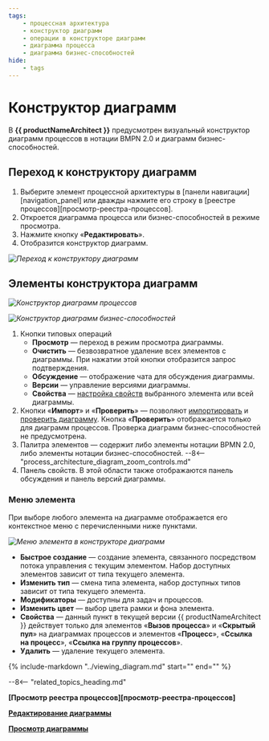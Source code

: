 ```yaml
---
tags:
    - процессная архитектура
    - конструктор диаграмм
    - операции в конструкторе диаграмм
    - диаграмма процесса
    - диаграмма бизнес-способностей
hide:
    - tags
---
```


# Конструктор диаграмм

В **{{ productNameArchitect }}** предусмотрен визуальный конструктор диаграмм процессов в нотации BMPN 2.0 и диаграмм бизнес-способностей.

## Переход к конструктору диаграмм

1. Выберите элемент процессной архитектуры в [панели навигации][navigation_panel] или дважды нажмите его строку в [реестре процессов][просмотр-реестра-процессов].
2. Откроется диаграмма процесса или бизнес-способностей в режиме просмотра.
3. Нажмите кнопку «**Редактировать**».
4. Отобразится конструктор диаграмм.

*![Переход к конструктору диаграмм](process_architecture_modeling_edit_diagram.png)*

## Элементы конструктора диаграмм

*![Конструктор диаграмм процессов](process_architecture_modeling_process_diagram_designer.png)*

*![Конструктор диаграмм бизнес-способностей](process_architecture_modeling_business_capabilities_diagram_designer.png)*

1. Кнопки типовых операций
    * **Просмотр** <i class="fa-light fa-eye"></i> — переход в режим просмотра диаграммы.
    * **Очистить** <i class="fa-light fa-trash"></i> — безвозвратное удаление всех элементов с диаграммы. При нажатии этой кнопки отобразится запрос подтверждения.
    * **Обсуждение** <i class="fa-light fa-comment-dots"></i> — отображение чата для обсуждения диаграммы.
    * **Версии** <i class="fa-light fa-code-branch"></i> — управление версиями диаграммы.
    * **Свойства** <i class="fa-light fa-sidebar-flip"></i> — [настройка свойств](configuring_process_entity_properties.md) выбранного элемента или всей диаграммы.
2. Кнопки «**Импорт**» <i class="fa-light fa-arrow-down-to-bracket"></i> и «**Проверить**» <i class="fa-light  fa-circle-exclamation-check"></i> — позволяют [импортировать](importing_process_entity.md) и [проверить диаграмму](verify_diagram.md). Кнопка «**Проверить**» отображается только для диаграмм процессов. Проверка диаграмм бизнес-способностей не предусмотрена.
3. Палитра элементов — содержит либо элементы нотации BPMN 2.0, либо элементы нотации бизнес-способностей.
--8<-- "process_architecture_diagram_zoom_controls.md"
6. Панель свойств. В этой области также отображаются панель обсуждения и панель версий диаграммы.

### Меню элемента

При выборе любого элемента на диаграмме отображается его контекстное меню с перечисленными ниже пунктами.

*![Меню элемента в конструкторе диаграмм](process_architecture_modeling_diagram_designer_element_menu.png)*

* **Быстрое создание** — создание элемента, связанного посредством потока управления с текущим элементом. Набор доступных элементов зависит от типа текущего элемента.
* **Изменить тип** — смена типа элемента, набор доступных типов зависит от типа текущего элемента.
* **Модификаторы** — доступны для задач и процессов.
* **Изменить цвет** — выбор цвета рамки и фона элемента.
* **Свойства** — данный пункт в текущей версии {{ productNameArchitect }} действует только для элементов «**Вызов процесса**» и «**Скрытый пул**» на диаграммах процессов и элементов «**Процесс**», «**Ссылка на процесс**», «**Ссылка на группу процессов**».
* **Удалить** — удаление текущего элемента.

{%
include-markdown "../viewing_diagram.md"
start="<!--navigating-to-child-start-->"
end="<!--navigating-to-child-end-->"
%}

--8<-- "related_topics_heading.md"

**[Просмотр реестра процессов][просмотр-реестра-процессов]**

**[Редактирование диаграммы](edit_diagram.md)**

**[Просмотр диаграммы](viewing_diagram.md)**
